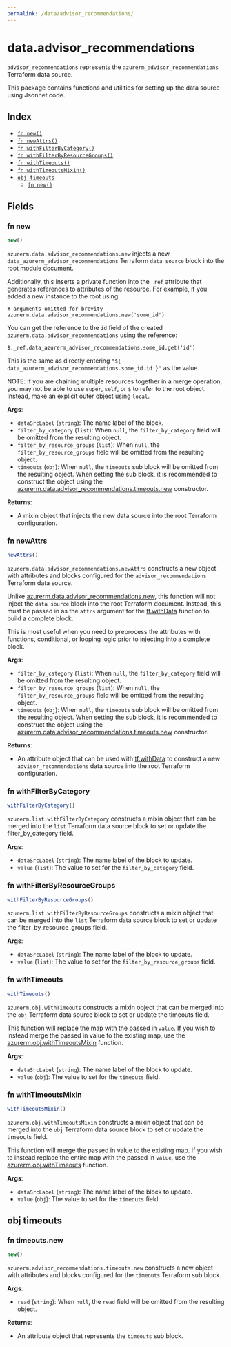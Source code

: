```yaml
---
permalink: /data/advisor_recommendations/
---
```


# data.advisor_recommendations

`advisor_recommendations` represents the `azurerm_advisor_recommendations` Terraform data source.



This package contains functions and utilities for setting up the data source using Jsonnet code.


## Index

* [`fn new()`](#fn-new)
* [`fn newAttrs()`](#fn-newattrs)
* [`fn withFilterByCategory()`](#fn-withfilterbycategory)
* [`fn withFilterByResourceGroups()`](#fn-withfilterbyresourcegroups)
* [`fn withTimeouts()`](#fn-withtimeouts)
* [`fn withTimeoutsMixin()`](#fn-withtimeoutsmixin)
* [`obj timeouts`](#obj-timeouts)
  * [`fn new()`](#fn-timeoutsnew)

## Fields

### fn new

```ts
new()
```


`azurerm.data.advisor_recommendations.new` injects a new `data_azurerm_advisor_recommendations` Terraform `data source`
block into the root module document.

Additionally, this inserts a private function into the `_ref` attribute that generates references to attributes of the
resource. For example, if you added a new instance to the root using:

    # arguments omitted for brevity
    azurerm.data.advisor_recommendations.new('some_id')

You can get the reference to the `id` field of the created `azurerm.data.advisor_recommendations` using the reference:

    $._ref.data_azurerm_advisor_recommendations.some_id.get('id')

This is the same as directly entering `"${ data_azurerm_advisor_recommendations.some_id.id }"` as the value.

NOTE: if you are chaining multiple resources together in a merge operation, you may not be able to use `super`, `self`,
or `$` to refer to the root object. Instead, make an explicit outer object using `local`.

**Args**:
  - `dataSrcLabel` (`string`): The name label of the block.
  - `filter_by_category` (`list`):  When `null`, the `filter_by_category` field will be omitted from the resulting object.
  - `filter_by_resource_groups` (`list`):  When `null`, the `filter_by_resource_groups` field will be omitted from the resulting object.
  - `timeouts` (`obj`):  When `null`, the `timeouts` sub block will be omitted from the resulting object. When setting the sub block, it is recommended to construct the object using the [azurerm.data.advisor_recommendations.timeouts.new](#fn-advisorrecommendationstimeoutsnew) constructor.

**Returns**:
- A mixin object that injects the new data source into the root Terraform configuration.


### fn newAttrs

```ts
newAttrs()
```


`azurerm.data.advisor_recommendations.newAttrs` constructs a new object with attributes and blocks configured for the `advisor_recommendations`
Terraform data source.

Unlike [azurerm.data.advisor_recommendations.new](#fn-advisorrecommendationsnew), this function will not inject the `data source`
block into the root Terraform document. Instead, this must be passed in as the `attrs` argument for the
[tf.withData](https://github.com/tf-libsonnet/core/tree/main/docs#fn-withdata) function to build a complete block.

This is most useful when you need to preprocess the attributes with functions, conditional, or looping logic prior to
injecting into a complete block.

**Args**:
  - `filter_by_category` (`list`):  When `null`, the `filter_by_category` field will be omitted from the resulting object.
  - `filter_by_resource_groups` (`list`):  When `null`, the `filter_by_resource_groups` field will be omitted from the resulting object.
  - `timeouts` (`obj`):  When `null`, the `timeouts` sub block will be omitted from the resulting object. When setting the sub block, it is recommended to construct the object using the [azurerm.data.advisor_recommendations.timeouts.new](#fn-advisorrecommendationstimeoutsnew) constructor.

**Returns**:
  - An attribute object that can be used with [tf.withData](https://github.com/tf-libsonnet/core/tree/main/docs#fn-withdata) to construct a new `advisor_recommendations` data source into the root Terraform configuration.


### fn withFilterByCategory

```ts
withFilterByCategory()
```

`azurerm.list.withFilterByCategory` constructs a mixin object that can be merged into the `list`
Terraform data source block to set or update the filter_by_category field.



**Args**:
  - `dataSrcLabel` (`string`): The name label of the block to update.
  - `value` (`list`): The value to set for the `filter_by_category` field.


### fn withFilterByResourceGroups

```ts
withFilterByResourceGroups()
```

`azurerm.list.withFilterByResourceGroups` constructs a mixin object that can be merged into the `list`
Terraform data source block to set or update the filter_by_resource_groups field.



**Args**:
  - `dataSrcLabel` (`string`): The name label of the block to update.
  - `value` (`list`): The value to set for the `filter_by_resource_groups` field.


### fn withTimeouts

```ts
withTimeouts()
```

`azurerm.obj.withTimeouts` constructs a mixin object that can be merged into the `obj`
Terraform data source block to set or update the timeouts field.

This function will replace the map with the passed in `value`. If you wish to instead merge the
passed in value to the existing map, use the [azurerm.obj.withTimeoutsMixin](TODO) function.

**Args**:
  - `dataSrcLabel` (`string`): The name label of the block to update.
  - `value` (`obj`): The value to set for the `timeouts` field.


### fn withTimeoutsMixin

```ts
withTimeoutsMixin()
```

`azurerm.obj.withTimeoutsMixin` constructs a mixin object that can be merged into the `obj`
Terraform data source block to set or update the timeouts field.

This function will merge the passed in value to the existing map. If you wish
to instead replace the entire map with the passed in `value`, use the [azurerm.obj.withTimeouts](TODO)
function.


**Args**:
  - `dataSrcLabel` (`string`): The name label of the block to update.
  - `value` (`obj`): The value to set for the `timeouts` field.


## obj timeouts



### fn timeouts.new

```ts
new()
```


`azurerm.advisor_recommendations.timeouts.new` constructs a new object with attributes and blocks configured for the `timeouts`
Terraform sub block.



**Args**:
  - `read` (`string`):  When `null`, the `read` field will be omitted from the resulting object.

**Returns**:
  - An attribute object that represents the `timeouts` sub block.
